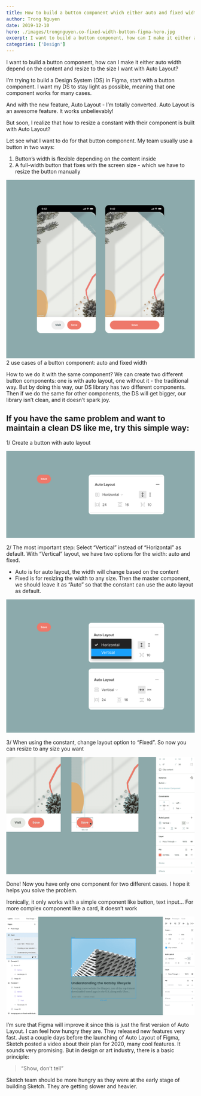 ```yaml
---
title: How to build a button component which either auto and fixed width
author: Trong Nguyen
date: 2019-12-10
hero: ./images/trongnguyen.co-fixed-width-button-figma-hero.jpg
excerpt: I want to build a button component, how can I make it either auto width depend on the content and resize to the size I want with Auto Layout?
categories: ['Design']
---
```


I want to build a button component, how can I make it either auto width depend on the content and resize to the size I want with Auto Layout?

I’m trying to build a Design System (DS) in Figma, start with a button component. I want my DS to stay light as possible, meaning that one component works for many cases.

And with the new feature, Auto Layout - I’m totally converted. Auto Layout is an awesome feature. It works unbelievably!

But soon, I realize that how to resize a constant with their component is built with Auto Layout?

Let see what I want to do for that button component. My team usually use a button in two ways:

1. Button’s width is flexible depending on the content inside
2. A full-width button that fixes with the screen size - which we have to resize the button manually

<div class="Image__Small">
  <img src="./images/trongnguyen.co-fixed-width-button-figma-step-buttons.jpg" alt="Figma and Sketch UI" />
  <figcaption>2 use cases of a button component: auto and fixed width</figcaption>
</div>

How to we do it with the same component? We can create two different button components: one is with auto layout, one without it - the traditional way. But by doing this way, our DS library has two different components. Then if we do the same for other components, the DS will get bigger, our library isn’t clean, and it doesn’t spark joy.

## If you have the same problem and want to maintain a clean DS like me, try this simple way:

1/ Create a button with auto layout
<div class="Image__Small">
  <img src="./images/trongnguyen.co-fixed-width-button-figma-step-1.jpg" alt="Figma and Sketch UI" />
</div>

2/ The most important step: Select “Vertical” instead of “Horizontal” as default. With “Vertical” layout, we have two options for the width: auto and fixed.
- Auto is for auto layout, the width will change based on the content
- Fixed is for resizing the width to any size.
Then the master component, we should leave it as “Auto” so that the constant can use the auto layout as default.

<div class="Image__Small">
  <img src="./images/trongnguyen.co-fixed-width-button-figma-step-2.jpg" alt="Figma and Sketch UI" />
</div>

3/ When using the constant, change layout option to “Fixed”. So now you can resize to any size you want
<div class="Image__Small">
  <img src="./images/fixed-width.gif" alt="Figma and Sketch UI" />
</div>

Done! Now you have only one component for two different cases. I hope it helps you solve the problem.

Ironically, it only works with a simple component like button, text input… For more complex component like a card, it doesn’t work

<div class="Image__Small">
  <img src="./images/bug-figma.gif" alt="Figma and Sketch UI" />
</div>

I’m sure that Figma will improve it since this is just the first version of Auto Layout. I can feel how hungry they are. They released new features very fast. Just a couple days before the launching of Auto Layout of Figma, Sketch posted a video about their plan for 2020, many cool features. It sounds very promising. But in design or art industry, there is a basic principle:

> “Show, don’t tell”  

Sketch team should be more hungry as they were at the early stage of building Sketch. They are getting slower and heavier.
